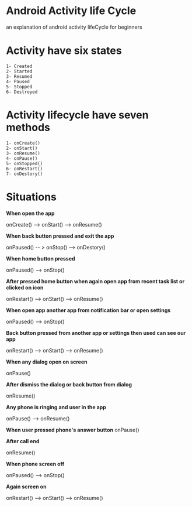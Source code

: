 # Android Activity life Cycle
an explanation of android activity lifeCycle for beginners 


# Activity have six states
	1- Created
	2- Started
	3- Resumed
	4- Paused
	5- Stopped
	6- Destroyed

# Activity lifecycle have seven methods
	1- onCreate()
	2- onStart()
	3- onResume()
	4- onPause()
	5- onStopped()
	6- onRestart()
	7- onDestory()


# Situations

**When open the app**

onCreate() --> onStart() -->  onResume()

**When back button pressed and exit the app**

onPaused() -- > onStop() --> onDestory()

**When home button pressed**

onPaused() --> onStop()

**After pressed home button when again open app from recent task list or clicked on icon**

onRestart() --> onStart() --> onResume()

**When open app another app from notification bar or open settings**

onPaused() --> onStop()

**Back button pressed from another app or settings then used can see our app**

onRestart() --> onStart() --> onResume()

**When any dialog open on screen**

onPause()

**After dismiss the dialog or back button from dialog**

onResume()

**Any phone is ringing and user in the app**

onPause() --> onResume() 

**When user pressed phone's answer button**
onPause()

**After call end**

onResume()

**When phone screen off**

onPaused() --> onStop()

**Again screen on**

onRestart() --> onStart() --> onResume()
